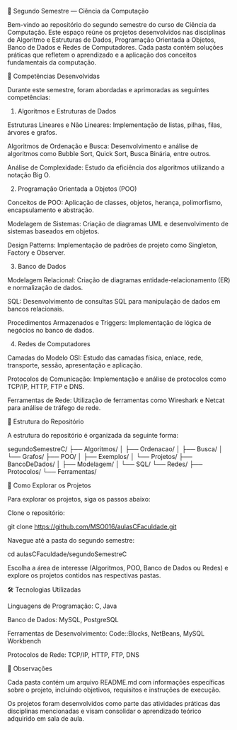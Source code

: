 📘 Segundo Semestre — Ciência da Computação

Bem-vindo ao repositório do segundo semestre do curso de Ciência da Computação. Este espaço reúne os projetos desenvolvidos nas disciplinas de Algoritmo e Estruturas de Dados, Programação Orientada a Objetos, Banco de Dados e Redes de Computadores. Cada pasta contém soluções práticas que refletem o aprendizado e a aplicação dos conceitos fundamentais da computação.

🧠 Competências Desenvolvidas

Durante este semestre, foram abordadas e aprimoradas as seguintes competências:

1. Algoritmos e Estruturas de Dados

Estruturas Lineares e Não Lineares: Implementação de listas, pilhas, filas, árvores e grafos.

Algoritmos de Ordenação e Busca: Desenvolvimento e análise de algoritmos como Bubble Sort, Quick Sort, Busca Binária, entre outros.

Análise de Complexidade: Estudo da eficiência dos algoritmos utilizando a notação Big O.

2. Programação Orientada a Objetos (POO)

Conceitos de POO: Aplicação de classes, objetos, herança, polimorfismo, encapsulamento e abstração.

Modelagem de Sistemas: Criação de diagramas UML e desenvolvimento de sistemas baseados em objetos.

Design Patterns: Implementação de padrões de projeto como Singleton, Factory e Observer.

3. Banco de Dados

Modelagem Relacional: Criação de diagramas entidade-relacionamento (ER) e normalização de dados.

SQL: Desenvolvimento de consultas SQL para manipulação de dados em bancos relacionais.

Procedimentos Armazenados e Triggers: Implementação de lógica de negócios no banco de dados.

4. Redes de Computadores

Camadas do Modelo OSI: Estudo das camadas física, enlace, rede, transporte, sessão, apresentação e aplicação.

Protocolos de Comunicação: Implementação e análise de protocolos como TCP/IP, HTTP, FTP e DNS.

Ferramentas de Rede: Utilização de ferramentas como Wireshark e Netcat para análise de tráfego de rede.

📂 Estrutura do Repositório

A estrutura do repositório é organizada da seguinte forma:

segundoSemestreC/
├── Algoritmos/
│   ├── Ordenacao/
│   ├── Busca/
│   └── Grafos/
├── POO/
│   ├── Exemplos/
│   └── Projetos/
├── BancoDeDados/
│   ├── Modelagem/
│   └── SQL/
└── Redes/
    ├── Protocolos/
    └── Ferramentas/

🚀 Como Explorar os Projetos

Para explorar os projetos, siga os passos abaixo:

Clone o repositório:

git clone https://github.com/MSO016/aulasCFaculdade.git


Navegue até a pasta do segundo semestre:

cd aulasCFaculdade/segundoSemestreC


Escolha a área de interesse (Algoritmos, POO, Banco de Dados ou Redes) e explore os projetos contidos nas respectivas pastas.

🛠️ Tecnologias Utilizadas

Linguagens de Programação: C, Java

Banco de Dados: MySQL, PostgreSQL

Ferramentas de Desenvolvimento: Code::Blocks, NetBeans, MySQL Workbench

Protocolos de Rede: TCP/IP, HTTP, FTP, DNS

📌 Observações

Cada pasta contém um arquivo README.md com informações específicas sobre o projeto, incluindo objetivos, requisitos e instruções de execução.

Os projetos foram desenvolvidos como parte das atividades práticas das disciplinas mencionadas e visam consolidar o aprendizado teórico adquirido em sala de aula.
